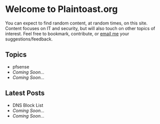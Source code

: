 # Welcome to Plaintoast.org

You can expect to find random content, at random times, on this site. Content focuses on IT and security, but will also touch on other topics of interest. Feel free to bookmark, contribute, or [email me](ZcatK@plaintoast.org) your suggestions/feedback. 

## Topics

- pfsense
- *Coming Soon...*
- *Coming Soon...*

## Latest Posts

- DNS Block List
- *Coming Soon...*
- *Coming Soon...*
